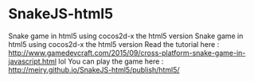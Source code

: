 # SnakeJS-html5
Snake game in html5 using cocos2d-x the html5 version 
Snake game in html5 using cocos2d-x the html5 version 
Read the tutorial here : http://www.gamedevcraft.com/2015/09/cross-platform-snake-game-in-javascript.html 
lol
You can play the game here : http://meiry.github.io/SnakeJS-html5/publish/html5/
